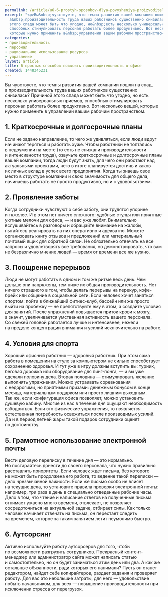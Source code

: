 ```yaml
---
permalink: /article/u6-6-prostyh-sposobov-dlya-povysheniya-proizvoditelnosti-v-ofise
excerpt: "<p>Вы&nbsp;чувствуете, что темпы развития вашей компании пошли на&nbsp;спад,
  а&nbsp;производительность труда ваших работников существенно снизилась? Причиной
  этого спада может быть что угодно, но&nbsp;есть несколько универсальных приемов,
  способных стимулировать персонал работать более продуктивно. Вот несколько вещей,
  которые нужно применить в&nbsp;управлении вашим рабочим пространством. </p>"
categories:
- производительность
- персонал
- рациональное использование ресурсов
- управление
layout: article
title: 6 простых способов повысить производительность в офисе
created: 1448345231
---
```

<p>Вы&nbsp;чувствуете, что темпы развития вашей компании пошли на&nbsp;спад, а&nbsp;производительность труда ваших работников существенно снизилась? Причиной этого спада может быть что угодно, но&nbsp;есть несколько универсальных приемов, способных стимулировать персонал работать более продуктивно. Вот несколько вещей, которые нужно применить в&nbsp;управлении вашим рабочим пространством. </p>
<h2>1. Краткосрочные и&nbsp;долгосрочные планы</h2>
<p>Если не&nbsp;задано направление, то&nbsp;чего&nbsp;же удивляться, если люди вдруг начинают теряться и&nbsp;работать хуже. Чтобы работники не&nbsp;топтались в&nbsp;недоумении на&nbsp;месте (то&nbsp;есть не&nbsp;снижали производительности и&nbsp;интенсивности труда), озвучьте краткосрочные и&nbsp;долгосрочные планы вашей компании, тогда люди будут знать, для чего они работают над актуальными проектами, чего в&nbsp;итоге планируется достичь и&nbsp;каков их&nbsp;личных вклад в&nbsp;успех всего предприятия. Когда ты&nbsp;знаешь свое место в&nbsp;структуре компании и&nbsp;свою значимость для общего дела, начинаешь работать не&nbsp;просто продуктивно, но&nbsp;и&nbsp;с&nbsp;удовольствием.</p>
<h2>2. Проявление заботы</h2>
<p>Когда сотрудники чувствуют о&nbsp;себе заботу, они трудятся упорнее и&nbsp;тяжелее. И&nbsp;в&nbsp;этом нет ничего сложного: удобные стулья или приятные уютные мелочи для офиса,&nbsp;— и&nbsp;вас уже любят. Внимательно вслушивайтесь в&nbsp;разговоры и&nbsp;обращайте внимание на&nbsp;жалобы, пытайтесь реагировать на&nbsp;них оперативно и&nbsp;адекватно. Можете организовать книгу отзывов и&nbsp;предложений или материальный почтовый ящик для обратной связи. Не&nbsp;обязательно отвечать на&nbsp;все запросы и&nbsp;удовлетворять все требования, но&nbsp;демонстрировать, что вам не&nbsp;безразлично мнение людей&nbsp;— время от&nbsp;времени все&nbsp;же нужно.</p>
<h2>3. Поощрение перерывов</h2>
<p>Люди не&nbsp;могут работать в&nbsp;одном и&nbsp;том&nbsp;же ритме весь день. Чем дольше они напряжены, тем ниже их&nbsp;общая производительность. Нет ничего страшного в&nbsp;том, чтобы делать перерывы на&nbsp;перекур, кофе-брейк или общение в&nbsp;социальной сети. Если человек хочет заняться спортом: пойти в&nbsp;ближайший фитнес-клуб, бассейн или&nbsp;же просто выйти на&nbsp;пробежку&nbsp;— не&nbsp;препятствуйте ему в&nbsp;этом, а&nbsp;создайте условия для занятий. После упражнений повышается приток крови к&nbsp;мозгу, а&nbsp;значит, увеличивается умственная активность вашего персонала. Со&nbsp;свежей головой работается лучше и&nbsp;интенсивнее, нежели на&nbsp;пределе концентрации внимания и&nbsp;усилий исключительно на&nbsp;работе. </p>
<h2>4. Условия для спорта</h2>
<p>Хороший офисный работник&nbsp;— здоровый работник. При этом сама работа в&nbsp;помещении на&nbsp;стуле за&nbsp;компьютером не&nbsp;сильно способствует сохранению здоровья. И&nbsp;тут уже в&nbsp;игру должны вступить&nbsp;вы: турник, беговая дорожка или оборудование для пинг-понга,&nbsp;— и&nbsp;вы&nbsp;уже сделали половину дела. Вторая половина&nbsp;— стимулировать желание выполнять упражнения. Можно устраивать соревнования с&nbsp;недорогими, но&nbsp;приятными призами: денежным бонусом в&nbsp;конце месяца, материальным подарком или просто лишним выходным. Так&nbsp;же, если конфигурация офиса позволяет, можно установить душевую кабину. Многие из&nbsp;нас в&nbsp;течение дня ощущают необходимость взбодриться. Если это физические упражнения, то&nbsp;появляется естественная потребность освежиться после производимых усилий. Да&nbsp;и&nbsp;в&nbsp;период летней жары такой подарок сотрудники оценят по&nbsp;достоинству. </p>
<h2>5. Грамотное использование электронной почты</h2>
<p>Вести деловую переписку в&nbsp;течение дня&nbsp;— это нормально. Но&nbsp;постарайтесь донести до&nbsp;своего персонала, что нужно правильно расставлять приоритеты. Если человек ждет письма, без которого не&nbsp;может быть продолжена его работа, то&nbsp;ведение такой переписки&nbsp;— дело чрезвычайной важности. Если&nbsp;же письмо особо не&nbsp;влияет на&nbsp;текущие дела, то&nbsp;установите правила проверки электронной почты: например, три раза в&nbsp;день в&nbsp;специально отведенные рабочие часы. Дело в&nbsp;том, что чтение и&nbsp;написание ответов на&nbsp;полученные письма отнимает ужасно много времени, отвлекает, не&nbsp;позволяет сосредоточиться на&nbsp;актуальной задаче, отбирает силы. Как только человек начинает отвечать на&nbsp;письма, он&nbsp;перестает следить за&nbsp;временем, которое за&nbsp;таким занятием летит неумолимо быстро. </p>
<h2>6. Аутсорсинг</h2>
<p>Активно используйте работу аутсорсеров для того, чтобы по&nbsp;возможности разгрузить сотрудников. Прекрасный контент-менеджер или администратор сайта может написать статью и&nbsp;самостоятельно, но&nbsp;он&nbsp;будет заниматься этим день или два. А&nbsp;как&nbsp;же остальные обязанности, ради которых его нанимали? Пусть он&nbsp;станет редактором, найдет себе копирайтеров, раздает задания и&nbsp;проверяет работу. Для вас это небольшие затраты, для него&nbsp;— удовольствие побыть начальником, для всех&nbsp;— повышение производительности при исключении стресса от&nbsp;перегрузок.</p>
